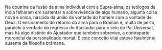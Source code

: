 ﻿Na doutrina da fusão da alma individual com a Supra-alma, os teólogos da Índia falharam em sustentar a sobrevivência de algo humano, alguma coisa nova e única, nascido da união da vontade do homem com a vontade de Deus. O ensinamento do retorno da alma para o Braman é, muito de perto, paralelo à verdade do regresso do Ajustador para o seio do Pai Universal, mas há algo distinto do Ajustador que também sobrevive, a contraparte moroncial da personalidade mortal. E este conceito vital esteve fatalmente ausente da filosofia brâmane.
